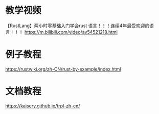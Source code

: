 # 教学视频

【RustLang】两小时零基础入门学会rust
语言！！！连续4年最受欢迎的语言！！！
https://m.bilibili.com/video/av54521218.html

# 例子教程

https://rustwiki.org/zh-CN/rust-by-example/index.html

# 文档教程

https://kaisery.github.io/trpl-zh-cn/
